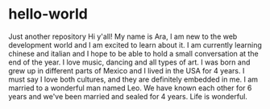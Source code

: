 # hello-world
Just another repository
Hi y'all!
My name is Ara, I am new to the web development world and I am excited to learn about it. I am currently learning chinese and italian and I hope to be able to hold a small conversation at the end of the year. I love music, dancing and all types of art. I was born and grew up in different parts of Mexico and I lived in the USA for 4 years. I must say I love both cultures, and they are definitely embedded in me. I am married to a wonderful man named Leo. We have known each other for 6 years and we've been married and sealed for 4 years. Life is wonderful. 
